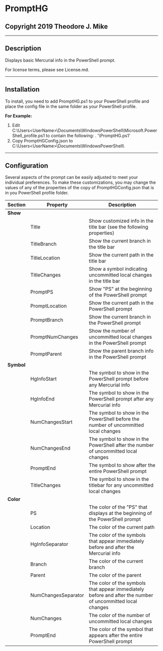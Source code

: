 # PromptHG
## Copyright 2019 Theodore J. Mike
---

## Description
Displays basic Mercurial info in the PowerShell prompt.

For license terms, please see License.md.


---

## Installation

To install, you need to add PromptHG.ps1 to your PowerShell profile and place the config file in the same folder as your PowerShell profile.

**For Example:**

1. Edit C:\Users\<UserName>\Documents\WindowsPowerShell\Microsoft.PowerShell_profile.ps1 to contain the following: . '<PathToScript>\PromptHG.ps1'
2. Copy PromptHGConfig.json to C:\Users\<UserName>\Documents\WindowsPowerShell\


---

## Configuration
Several aspects of the prompt can be easily adjusted to meet your individual preferences.  To make these customizations, you may change the values of any of the properties of the copy of PromptHGConfig.json that is in you PowerShell profile folder.

| Section    | Property            | Description                                                                                               |
| ---------- | ------------------- | --------------------------------------------------------------------------------------------------------- |
| **Show**   |                     |                                                                                                           |
|            | Title               | Show customized info in the title bar (see the following properties)                                      |
|            | TitleBranch         | Show the current branch in the title bar                                                                  |
|            | TitleLocation       | Show the current path in the title bar                                                                    |
|            | TitleChanges        | Show a symbol indicating uncommitted local changes in the title bar                                       |
|            | PromptPS            | Show "PS" at the beginning of the PowerShell prompt                                                       |
|            | PromptLocation      | Show the current path in the PowerShell prompt                                                            |
|            | PromptBranch        | Show the current branch in the PowerShell prompt                                                          |
|            | PromptNumChanges    | Show the number of uncommitted local changes in the PowerShell prompt                                     |
|            | PromptParent        | Show the parent branch info in the PowerShell prompt                                                      |
| **Symbol** |                     |                                                                                                           |
|            | HgInfoStart         | The symbol to show in the PowerShell prompt before any Mercurial info                                     |
|            | HgInfoEnd           | The symbol to show in the PowerShell prompt after any Mercurial info                                      |
|            | NumChangesStart     | The symbol to show in the PowerShell before the number of uncommitted local changes                       |
|            | NumChangesEnd       | The symbol to show in the PowerShell after the number of uncommitted local changes                        |
|            | PromptEnd           | The symbol to show after the entire PowerShell prompt                                                     |
|            | TitleChanges        | The symbol to show in the titlebar for any uncommitted local changes                                      |
| **Color**  |                     |                                                                                                           |
|            | PS                  | The color of the "PS" that displays at the beginning of the PowerShell prompt                             |
|            | Location            | The color of the current path                                                                             |
|            | HgInfoSeparator     | The color of the symbols that appear immediately before and after the Mercurial info                      |
|            | Branch              | The color of the current branch                                                                           |
|            | Parent              | The color of the parent                                                                                   |
|            | NumChangesSeparator | The color of the symbols that appear immediately before and after the number of uncommitted local changes |
|            | NumChanges          | The color of the number of uncommitted local changes                                                      |
|            | PromptEnd           | The color of the symbol that appears after the entire PowerShell prompt                                   |